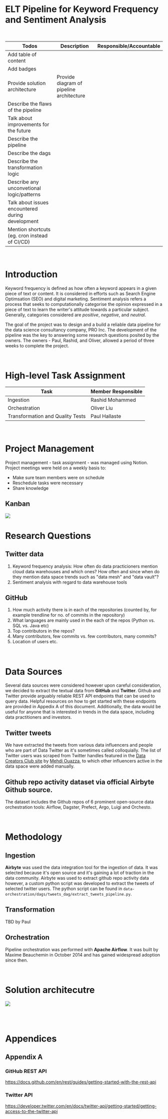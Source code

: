 # ELT Pipeline for Keyword Frequency and Sentiment Analysis

<br/>

| Todos                                  | Description                              | Responsible/Accountable
|-------------------------------------------|------------------------------------------|-------------------------
| Add table of content                             |                                           |
| Add badges                                       |                                          |
| Provide solution architecture                    | Provide diagram of pipeline architecture |
| Describe the flaws of the pipeline               |
| Talk about improvements for the future           |  
| Describe the pipeline                            | 
| Describe the dags                                |
| Describe the transformation logic                |     
| Describe any unconvetional logic/patterns        |
| Talk about issues encountered during development |
| Mention shortcuts (eg. cron instead of CI/CD)

<br/>

# Introduction
Keyword frequency is defined as how often a keyword appears in a given piece of text or content. It is considered in efforts such as Search Engine Optimsation (SEO) and digital marketing.
Sentiment analysis refers a process that seeks to computationally categorise the opinion expressed in a piece of text to learn the writer's attitude towards a particular subject. Generally, categories considered are *positive*, *negative*, and *neutral*.

The goal of the project was to design and a build a reliable data pipeline for the data science consultancy company, PRO Inc. The development of the pipeline was the key to answering some research questions posited by the owners. The owners - Paul, Rashid, and Oliver, allowed a period of three weeks to complete the project.

<br/>

# High-level Task Assignment 

| Task                             | Member Responsible 
|----------------------------------|------------------- 
| Ingestion                        | Rashid Mohammed
| Orchestration                    | Oliver Liu
| Transformation and Quality Tests | Paul Hallaste


<br/>

# Project Management 
Project management - task assignment - was managed using Notion. Project meetings were held on a weekly basis to:
- Make sure team members were on schedule 
- Reschedule tasks were necessary
- Share knowledge

## Kanban 
<img src='assets/Kanban.png'/>

<br/>

# Research Questions 
## Twitter data
1. Keyword frequency analysis: How often do data practicioners mention cloud data warehouses and which ones? How often and since when do they mention data space trends such as "data mesh" and "data vault"?
2. Sentiment analysis with regard to data warehouse tools


## GitHub
1. How much activity there is in each of the repositories (counted by, for example trendline for no. of commits in the repository)
2. What languages are mainly used in the each of the repos (Python vs. SQL vs. Java etc)
3. Top contributors in the repos?
4. Many contributors, few commits vs. few contributors, many commits?
5. Location of users etc.

<br/>

# Data Sources 
Several data sources were considered however upon careful consideration, we decided to extract the textual data from **GitHub** and **Twitter**. Github and Twitter provide arguably reliable REST API endpoints that can be used to query data. Helpful resources on how to get started with these endpoints are provided in Appedix A of this document. Additionally, the data would be useful for anyone that is interested in trends in the data space, including data practitioners and investors.


## Twitter tweets 
We have extracted the tweets from various data influencers and people who are part of Data Twitter as it's sometimes called colloquially. The list of Twitter users was scraped from Twitter handles featured in the [Data Creators Club site](https://datacreators.club/) by [Mehdi Ouazza](https://github.com/mehd-io), to which other influencers active in the data space were added manually.


## Github repo activity dataset via official Airbyte Github source.  
The dataset includes the Github repos of 6 prominent open-source data orchestration tools: Airflow, Dagster, Prefect, Argo, Luigi and Orchesto.


<br/>


# Methodology 

## Ingestion 
**Airbyte** was used the data integration tool for the ingestion of data. It was selected because it's open source and it's gaining a lot of traction in the data community. Airbyte was used to extract github repo activity data however, a custom python script was developed to extract the tweets of selected twitter users. The python script can be found in `data-orchestration/dags/tweets_dag/extract_tweets_pipeline.py`.


## Transformation 
TBD by Paul


## Orchestration 
Pipeline orchestration was performed with **Apache Airflow**. It was built by Maxime Beauchemin in October 2014 and has gained widespread adoption since then. 


<br/>


# Solution architecutre
<img src='assets/solution_arch.png' />



<br/><br/>

# Appendices 
## Appendix A

### GitHub REST API
https://docs.github.com/en/rest/guides/getting-started-with-the-rest-api

### Twitter API
https://developer.twitter.com/en/docs/twitter-api/getting-started/getting-access-to-the-twitter-api